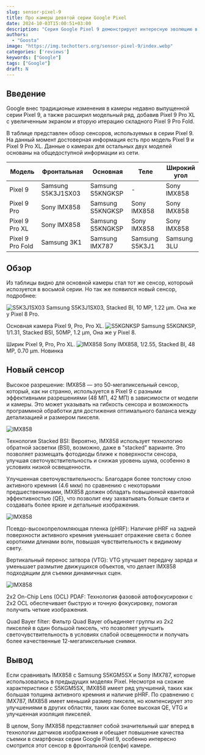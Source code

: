 ```yaml
---
slug: sensor-pixel-9
title: Про камеры девятой серии Google Pixel
date: 2024-10-03T15:00:51+03:00
description: "Серия Google Pixel 9 демонстрирует интересную эволюцию в развитии камер смартфонов. Сейчас это лучшая селфи камера на рынке"
authors: 
  - "Goosta"
image: "https://img.techotters.org/sensor-pixel-9/index.webp"
categories: ['reviews']
keywords: ["Google"]
tags: ["Google"]
draft: N
---
```


## Введение
Google внес традиционые изменения в камеры недавно выпущенной серии Pixel 9, а также расширил модельный ряд, добавив Pixel 9 Pro XL с увеличенным экраном и вторую итерацию складного Pixel 9 Pro Fold.

<!--more-->

В таблице представлен обзор сенсоров, используемых в серии Pixel 9. На данный момент достоверная информация есть про модель Pixel 9 и Pixel 9 Pro XL. Данные о камерах для остальных двух моделей основаны на общедоступной информации из сети.

| Модель | Фронтальная | Основная | Теле | Широкий угол |
|---|---|---|---|---|
| Pixel 9 | Samsung S5K3J1SX03 | Samsung S5KNGKSP | - | Sony IMX858 |
| Pixel 9 Pro | Sony IMX858 | Samsung S5KNGKSP | Sony IMX858 | Sony IMX858 |
| Pixel 9 Pro XL | Sony IMX858 | Samsung S5KNGKSP | Sony IMX858 | Sony IMX858 |
| Pixel 9 Pro Fold | Samsung 3K1 | Samsung IMX787 | Samsung S5K3J1 | Samsung 3LU |

## Обзор
Из таблицы видно для основной камеры стал тот же сенсор, котороый испозуется в восьмой серии. Но так же появился новый сенсор, подробнее:

![S5K3J1SX03](https://img.techotters.org/sensor-pixel-9/S5K3J1SX03.webp)
Samsung S5K3J1SX03, Stacked BI, 10 MP, 1.22 μm. Она же у Pixel 8 Pro.

Основная камера Pixel 9, Pro, Pro XL.
![S5KGNKSP](https://img.techotters.org/sensor-pixel-9/S5KGNKSP.webp)
Samsung S5KGNKSP, 1/1.31, Stacked BSI, 50MP, 1.2 µm, Она же у Pixel 8.

Ширик Pixel 9, Pro, Pro XL.
![IMX858](https://img.techotters.org/sensor-pixel-9/IMX858.webp)
Sony IMX858, 1/2.55, Stacked BI, 48 MP, 0.70 µm. Новинка

## Новый сенсор

Высокое разрешение: IMX858 — это 50-мегапиксельный сенсор, который, как ни странно, используется в Pixel 9 с разными эффективными разрешениями (48 МП, 42 МП) в зависимости от модели и камеры. Это может указывать на гибкость сенсора и возможность программной обработки для достижения оптимального баланса между детализацией и размером пикселя.

![IMX858](https://img.techotters.org/sensor-pixel-9/IMX858VGT.webp)

Технология Stacked BSI: Вероятно, IMX858 использует технологию обратной засветки (BSI), возможно, даже в "stacked" варианте. Это позволяет размещать фотодиоды ближе к поверхности сенсора, улучшая светочувствительность и снижая уровень шума, особенно в условиях низкой освещенности.

Улучшенная светочувствительность: Благодаря более толстому слою активного кремния (4.6 мкм) по сравнению с некоторыми предшественниками, IMX858 должен обладать повышенной квантовой эффективностью (QE), что позволит ему захватывать больше света и создавать более яркие и детальные изображения.

![IMX858](https://img.techotters.org/sensor-pixel-9/IMX858VGT2.webp)

Псевдо-высокопреломляющая пленка (pHRF): Наличие pHRF на задней поверхности активного кремния уменьшает отражение света с более короткими длинами волн, повышая чувствительность к видимому свету.

Вертикальный перенос затвора (VTG): VTG улучшает передачу заряда и уменьшает размытие движущихся объектов, что делает IMX858 подходящим для съемки динамичных сцен.

![IMX858](https://img.techotters.org/sensor-pixel-9/IMX858VGT3.webp)

2x2 On-Chip Lens (OCL) PDAF: Технология фазовой автофокусировки с 2x2 OCL обеспечивает быструю и точную фокусировку, помогая получить четкие изображения.

Quad Bayer filter: Фильтр Quad Bayer объединяет группы из 2x2 пикселей в один большой пиксель, что позволяет улучшить светочувствительность в условиях слабой освещенности и получать более качественные 12-мегапиксельные снимки.

## Вывод 

Если сравнивать IMX858 с Samsung S5KGM5SX и Sony IMX787, которые использовались в предыдущих моделях Pixel. Несмотря на схожие характеристики с S5KGM5SX, IMX858 имеет ряд улучшений, таких как большая толщина активного кремния и наличие pHRF. По сравнению с IMX787, IMX858 имеет меньший размер пикселя, но компенсирует это улучшениями в других областях, таких как более высокая QE, VTG и улучшенная изоляция пикселей.  

В целом, Sony IMX858 представляет собой значительный шаг вперед в технологии датчиков изображения и обещает повышение качества съемки в смартфонах серии Google Pixel 9, особенно интересно смотрится этот сенсор в фронтальной (селфи) камере.